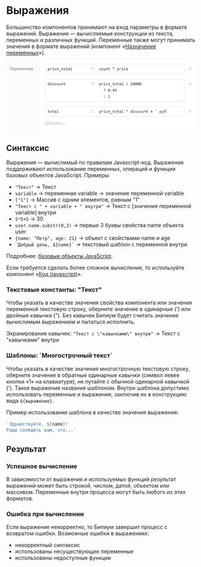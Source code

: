 # Выражения

Большинство компонентов принимают на вход параметры в формате выражений. Выражения — вычисляемые конструкции из текста, переменных и различных функций. Переменные также могут принимать значения в формате выражений (компонент «[Назначение переменных](components/setvariables.md)»).

![](../../../.gitbook/assets/vars2.png)

## Синтаксис

Выражения — вычислимый по правилам Javascript-код. Выражения поддерживают использование переменных, операций и функции базовых объектов JavaScript. Примеры:

* `"Текст"` → Текст
* `variable` → переменная variable → значение переменной variable
* `["1"]` → Массив с одним элементов, равным "1"
* `"Текст с " + variable + " внутри"` → Текст с \[значение переменной variable] внутри
* `5*5+5` → 30
* `user.name.substr(0,3)` → первые 3 буквы свойства name объекта user
* `{name: "Петр", age: 21}` → объект с свойствами name и age
* `` `Добрый день, ${name}` `` → текстовый шаблон с переменной внутри

Подробнее: [базовые объекты JavaScript](https://developer.mozilla.org/ru/docs/Web/JavaScript/Reference/Global_Objects).

Если требуется сделать более сложное вычисление, то используйте компонент «[Код (javascript)](components/code.md)».

### Текстовые константы: "Текст"

Чтобы указать в качестве значения свойства компонента или значения переменной текстовую строку, оберните значение в одинарные (') или двойные кавычки ("). Без кавычек Бипиум будет считать значение вычислимым выражением и пытаться исполнить.

Экранирование кавычек: `"Текст с \"кавычками\" внутри"` → Текст с "кавычками" внутри

### Шаблоны: \`Многострочный текст\`

Чтобы указать в качестве значения многострочную текстовую строку, оберните значение в обратные одинарные кавычки (символ левее кнопки «1» на клавиатуре), не путайте с обычной одинарной кавычкой ('). Такое выражение название шаблоном. Внутри шаблона допустимо использовать переменные и выражения, заключив их в конструкцию вида `${выражение}`.

Пример использования шаблона в качестве значения выражения:

```javascript
`Здравствуйте, ${name}!
Рады сообщить вам, что...`
```

## **Результат**

### Успешное вычисление

В зависимости от выражения и используемых функций результат выражений может быть строкой, числом, датой, объектом или массивом. Переменные внутри процесса могут быть любого из этих форматов.

### Ошибка при вычислении

Если выражение некорректно, то Бипиум завершит процесс с возвратом ошибки. Возможные ошибки в выражениях:

* некорректный синтаксис
* использованы несуществующие переменные
* использованы недоступные функции
